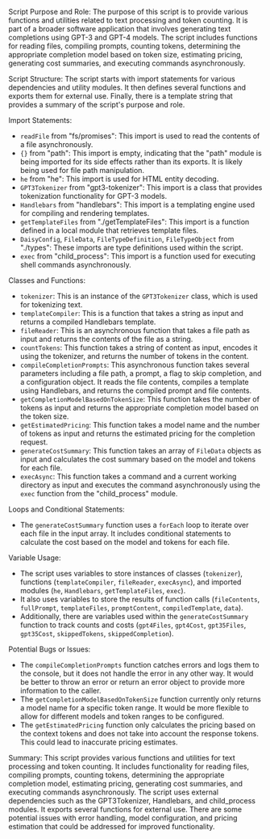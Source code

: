 Script Purpose and Role:
The purpose of this script is to provide various functions and utilities related to text processing and token counting. It is part of a broader software application that involves generating text completions using GPT-3 and GPT-4 models. The script includes functions for reading files, compiling prompts, counting tokens, determining the appropriate completion model based on token size, estimating pricing, generating cost summaries, and executing commands asynchronously.

Script Structure:
The script starts with import statements for various dependencies and utility modules. It then defines several functions and exports them for external use. Finally, there is a template string that provides a summary of the script's purpose and role.

Import Statements:
- `readFile` from "fs/promises": This import is used to read the contents of a file asynchronously.
- `{}` from "path": This import is empty, indicating that the "path" module is being imported for its side effects rather than its exports. It is likely being used for file path manipulation.
- `he` from "he": This import is used for HTML entity decoding.
- `GPT3Tokenizer` from "gpt3-tokenizer": This import is a class that provides tokenization functionality for GPT-3 models.
- `Handlebars` from "handlebars": This import is a templating engine used for compiling and rendering templates.
- `getTemplateFiles` from "./getTemplateFiles": This import is a function defined in a local module that retrieves template files.
- `DaisyConfig`, `FileData`, `FileTypeDefinition`, `FileTypeObject` from "./types": These imports are type definitions used within the script.
- `exec` from "child_process": This import is a function used for executing shell commands asynchronously.

Classes and Functions:
- `tokenizer`: This is an instance of the `GPT3Tokenizer` class, which is used for tokenizing text.
- `templateCompiler`: This is a function that takes a string as input and returns a compiled Handlebars template.
- `fileReader`: This is an asynchronous function that takes a file path as input and returns the contents of the file as a string.
- `countTokens`: This function takes a string of content as input, encodes it using the tokenizer, and returns the number of tokens in the content.
- `compileCompletionPrompts`: This asynchronous function takes several parameters including a file path, a prompt, a flag to skip completion, and a configuration object. It reads the file contents, compiles a template using Handlebars, and returns the compiled prompt and file contents.
- `getCompletionModelBasedOnTokenSize`: This function takes the number of tokens as input and returns the appropriate completion model based on the token size.
- `getEstimatedPricing`: This function takes a model name and the number of tokens as input and returns the estimated pricing for the completion request.
- `generateCostSummary`: This function takes an array of `FileData` objects as input and calculates the cost summary based on the model and tokens for each file.
- `execAsync`: This function takes a command and a current working directory as input and executes the command asynchronously using the `exec` function from the "child_process" module.

Loops and Conditional Statements:
- The `generateCostSummary` function uses a `forEach` loop to iterate over each file in the input array. It includes conditional statements to calculate the cost based on the model and tokens for each file.

Variable Usage:
- The script uses variables to store instances of classes (`tokenizer`), functions (`templateCompiler`, `fileReader`, `execAsync`), and imported modules (`he`, `Handlebars`, `getTemplateFiles`, `exec`).
- It also uses variables to store the results of function calls (`fileContents`, `fullPrompt`, `templateFiles`, `promptContent`, `compiledTemplate`, `data`).
- Additionally, there are variables used within the `generateCostSummary` function to track counts and costs (`gpt4Files`, `gpt4Cost`, `gpt35Files`, `gpt35Cost`, `skippedTokens`, `skippedCompletion`).

Potential Bugs or Issues:
- The `compileCompletionPrompts` function catches errors and logs them to the console, but it does not handle the error in any other way. It would be better to throw an error or return an error object to provide more information to the caller.
- The `getCompletionModelBasedOnTokenSize` function currently only returns a model name for a specific token range. It would be more flexible to allow for different models and token ranges to be configured.
- The `getEstimatedPricing` function only calculates the pricing based on the context tokens and does not take into account the response tokens. This could lead to inaccurate pricing estimates.

Summary:
This script provides various functions and utilities for text processing and token counting. It includes functionality for reading files, compiling prompts, counting tokens, determining the appropriate completion model, estimating pricing, generating cost summaries, and executing commands asynchronously. The script uses external dependencies such as the GPT3Tokenizer, Handlebars, and child_process modules. It exports several functions for external use. There are some potential issues with error handling, model configuration, and pricing estimation that could be addressed for improved functionality.